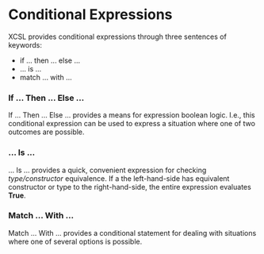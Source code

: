 
#  Conditional Expressions

XCSL provides conditional expressions through three sentences of keywords:

 * if ... then ... else ...
 * ... is ...
 * match ... with ...


### If ... Then ... Else ...

If ... Then ... Else ... provides a means for expression boolean logic.  I.e., this conditional expression can be used to express a situation where one of two outcomes are possible.

### ... Is ...

... Is ... provides a quick, convenient expression for checking *type/constructor* equivalence.  If a the left-hand-side has equivalent constructor or type to the right-hand-side, the entire expression evaluates **True**.

### Match ... With ...

Match ... With ... provides a conditional statement for dealing with situations where one of several options is possible.  
